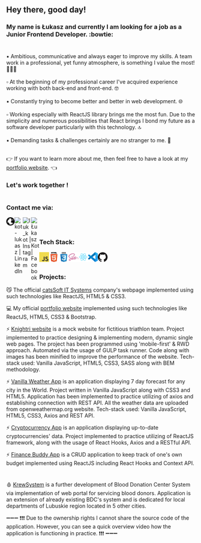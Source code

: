 ## Hey there, good day!

### My name is Łukasz and currently I am looking for a job as a Junior Frontend Developer. :bowtie:

#

▪️ Ambitious, communicative and always eager to improve my skills. A team work in a professional, yet funny atmosphere, is something I value the most! 👩🏾‍💻
<br/>
<br/>
▫️ At the beginning of my professional career I've acquired experience working with both back-end and front-end. 🤓
<br/>
<br/>
▪️ Constantly trying to become better and better in web development. 🌐
<br/>
<br/>
▫️ Working especially with ReactJS library brings me the most fun. Due to the simplicity and numerous possibilities that React brings I bond my future as a software developer particularly with this technology. 🔝
<br/>
<br/>
▪️ Demanding tasks & challenges certainly are no stranger to me. 💪
<br/>
<br/>

👉 If you want to learn more about me, then feel free to have a look at my [portfolio website]. 👈

### Let's work together !

#

### Contact me via:

[<img align="left" alt="lukaszkot.biz" width="22px" src="https://raw.githubusercontent.com/iconic/open-iconic/master/svg/globe.svg" />][portfolio website]
[<img align="left" alt="kot-lukasz | LinkedIn" width="22px" src="https://cdn.jsdelivr.net/npm/simple-icons@v3/icons/linkedin.svg" />][linkedin]
[<img align="left" alt="luk_kot | Instagram" width="22px" src="https://cdn.jsdelivr.net/npm/simple-icons@v3/icons/instagram.svg" />][instagram]
[<img align="left" alt="Łukasz Kot | Facebook" width="22px" src="https://cdn.jsdelivr.net/npm/simple-icons@v3/icons/facebook.svg" />][facebook]
<!-- [<img align="left" alt="Łukasz Kot | Hotmail" width="22px" src="https://cdn.jsdelivr.net/npm/simple-icons@v3/icons/mail.svg" />][hotmail]
 -->

<br/>

#

### Tech Stack:

<img align="left" alt="JavaScript" width="26px" src="https://raw.githubusercontent.com/github/explore/80688e429a7d4ef2fca1e82350fe8e3517d3494d/topics/javascript/javascript.png" />
<img align="left" alt="HTML5" width="26px" src="https://raw.githubusercontent.com/github/explore/80688e429a7d4ef2fca1e82350fe8e3517d3494d/topics/html/html.png" />
<img align="left" alt="CSS3" width="26px" src="https://raw.githubusercontent.com/github/explore/80688e429a7d4ef2fca1e82350fe8e3517d3494d/topics/css/css.png" />
<img align="left" alt="Sass" width="26px" src="https://raw.githubusercontent.com/github/explore/80688e429a7d4ef2fca1e82350fe8e3517d3494d/topics/sass/sass.png" />
<img align="left" alt="React" width="26px" src="https://raw.githubusercontent.com/github/explore/80688e429a7d4ef2fca1e82350fe8e3517d3494d/topics/react/react.png" />
<img align="left" alt="Visual Studio Code" width="26px" src="https://raw.githubusercontent.com/github/explore/80688e429a7d4ef2fca1e82350fe8e3517d3494d/topics/visual-studio-code/visual-studio-code.png" />
<img align="left" alt="GitHub" width="26px" src="https://raw.githubusercontent.com/github/explore/78df643247d429f6cc873026c0622819ad797942/topics/github/github.png" />

<br />

#

### Projects:

😼 The official [catsSoft IT Systems] company's webpage implemented using such technologies like ReactJS, HTML5 & CSS3.

💻 My official [portfolio website] implemented using such technologies like ReactJS, HTML5, CSS3 & Bootstrap.

⚡ [Knightri website] is a mock website for fictitious triathlon team. Project implemented to practice designing & implementing modern, dynamic single web pages. The project has been programmed using 'mobile-first' & RWD approach. Automated via the usage of GULP task runner. Code along with images has been minified to improve the performance of the website. Tech-stack used: Vanilla JavaScript, HTML5, CSS3, SASS along with BEM methodology.

⚡ [Vanilla Weather App] is an application displaying 7 day forecast for any city in the World. Project written in Vanilla JavaScript along with CSS3 and HTML5. Application has been implemented to practice utilizing of axios and establishing connection with REST API. All the weather data are uploaded from openweathermap.org website. Tech-stack used: Vanilla JavaScript, HTML5, CSS3, Axios and REST API.

⚡ [Cryptocurrency App] is an application displaying up-to-date cryptocurrencies' data. Project implemented to practice utilizing of ReactJS framework, along with the usage of React Hooks, Axios and a RESTful API.

⚡ [Finance Buddy App] is a CRUD application to keep track of one's own budget implemented using ReactJS including React Hooks and Context API.

#

🩸 [KrewSystem] is a further development of Blood Donation Center System via implementation of web portal for servicing blood donors. Application is an extension of already existing BDC's system and is dedicated for local departments of Lubuskie region located in 5 other cities.

➖➖➖ ❗❗❗ Due to the ownership rights I cannot share the source code of the application. However, you can see a quick overview video how the application is functioning in practice. ❗❗❗ ➖➖➖

#
<!--

- 🔭 I’m currently working on ...
- 🌱 I’m currently learning ...
- 📫 How to reach me: ...
- ⚡ Fun fact: ...
-->

[catsSoft IT Systems]: https://catssoft.pl
[portfolio website]: https://lukaszkot.biz
[Knightri website]: https://knightri.pl
[Vanilla Weather App]: https://lkot.github.io/vanilla-weather-app/
[Cryptocurrency App]: https://lkot.github.io/currency-react-app/
[Finance Buddy App]: https://lkot.github.io/finance-buddy-app/
[instagram]: https://www.instagram.com/luk_kot/
[linkedin]: https://www.linkedin.com/in/kot-lukasz/
[facebook]: https://www.facebook.com/kicirrus/
[hotmail]: https://www.lukasz.kot@hotmail.com
[KrewSystem.Sms]: https://vimeo.com/555818973
[KrewSystem]: https://vimeo.com/584767575

